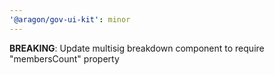 ```yaml
---
'@aragon/gov-ui-kit': minor
---
```


**BREAKING**: Update multisig breakdown component to require "membersCount" property  


